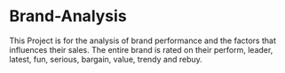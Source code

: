 # Brand-Analysis


This Project is for the analysis of brand performance and the factors that influences their sales. The entire brand is rated on their perform, leader, latest, fun, serious, bargain, value, trendy and rebuy.
